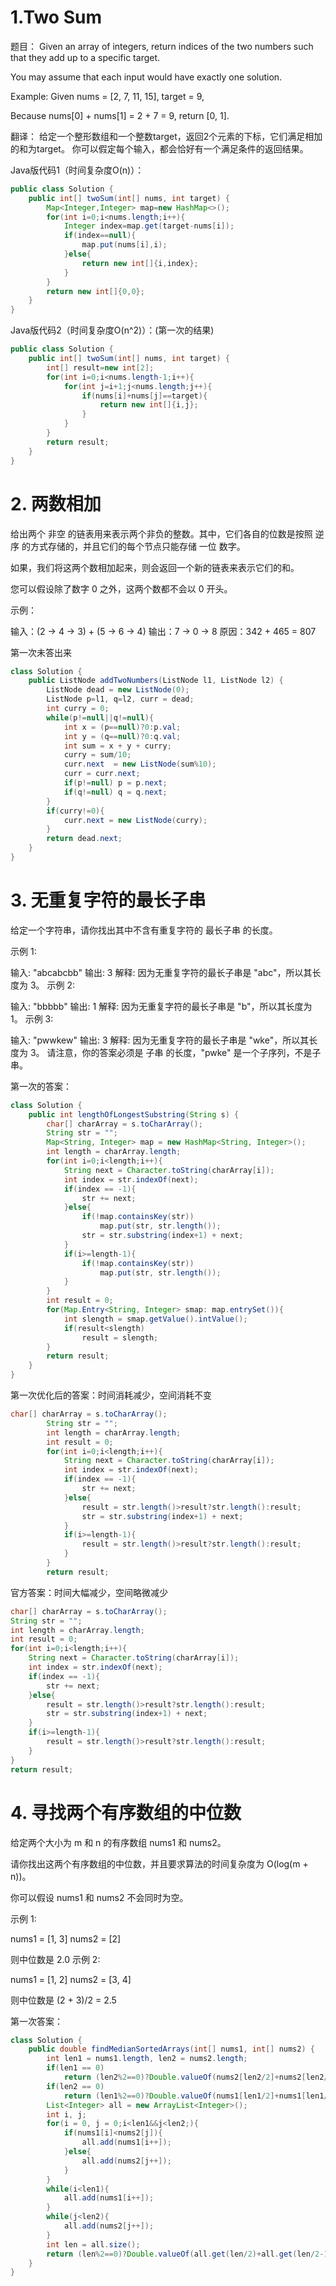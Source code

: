 # 1.Two Sum

题目：
Given an array of integers, return indices of the two numbers such that they add up to a specific target.

You may assume that each input would have exactly one solution.

Example:
Given nums = [2, 7, 11, 15], target = 9,

Because nums[0] + nums[1] = 2 + 7 = 9,
return [0, 1].

翻译：
给定一个整形数组和一个整数target，返回2个元素的下标，它们满足相加的和为target。
你可以假定每个输入，都会恰好有一个满足条件的返回结果。

Java版代码1（时间复杂度O(n)）：

```java
public class Solution {
    public int[] twoSum(int[] nums, int target) {
        Map<Integer,Integer> map=new HashMap<>();
        for(int i=0;i<nums.length;i++){
            Integer index=map.get(target-nums[i]);
            if(index==null){
                map.put(nums[i],i);
            }else{
                return new int[]{i,index};
            }
        }
        return new int[]{0,0};
    }
}
```



Java版代码2（时间复杂度O(n^2)）：(第一次的结果)

```java
public class Solution {
    public int[] twoSum(int[] nums, int target) {
        int[] result=new int[2];
        for(int i=0;i<nums.length-1;i++){
            for(int j=i+1;j<nums.length;j++){
                if(nums[i]+nums[j]==target){
                    return new int[]{i,j};
                }
            }
        }
        return result;
    }
}
```



# 2. 两数相加

给出两个 非空 的链表用来表示两个非负的整数。其中，它们各自的位数是按照 逆序 的方式存储的，并且它们的每个节点只能存储 一位 数字。

如果，我们将这两个数相加起来，则会返回一个新的链表来表示它们的和。

您可以假设除了数字 0 之外，这两个数都不会以 0 开头。

示例：

输入：(2 -> 4 -> 3) + (5 -> 6 -> 4)
输出：7 -> 0 -> 8
原因：342 + 465 = 807

第一次未答出来

```java
class Solution {
    public ListNode addTwoNumbers(ListNode l1, ListNode l2) {
        ListNode dead = new ListNode(0);
        ListNode p=l1, q=l2, curr = dead;
        int curry = 0;
        while(p!=null||q!=null){
            int x = (p==null)?0:p.val;
            int y = (q==null)?0:q.val;
            int sum = x + y + curry;
            curry = sum/10;
            curr.next  = new ListNode(sum%10);
            curr = curr.next;
            if(p!=null) p = p.next;
            if(q!=null) q = q.next;
        }
        if(curry!=0){
            curr.next = new ListNode(curry);
        }
        return dead.next;
    }
}
```



# 3. 无重复字符的最长子串

给定一个字符串，请你找出其中不含有重复字符的 最长子串 的长度。 

示例 1:

输入: "abcabcbb"
输出: 3 
解释: 因为无重复字符的最长子串是 "abc"，所以其长度为 3。
示例 2:

输入: "bbbbb"
输出: 1
解释: 因为无重复字符的最长子串是 "b"，所以其长度为 1。
示例 3:

输入: "pwwkew"
输出: 3
解释: 因为无重复字符的最长子串是 "wke"，所以其长度为 3。
     请注意，你的答案必须是 子串 的长度，"pwke" 是一个子序列，不是子串。

第一次的答案：

```java
class Solution {
    public int lengthOfLongestSubstring(String s) {
        char[] charArray = s.toCharArray();
        String str = "";
        Map<String, Integer> map = new HashMap<String, Integer>();
        int length = charArray.length;
        for(int i=0;i<length;i++){
            String next = Character.toString(charArray[i]);
            int index = str.indexOf(next);
            if(index == -1){
                str += next;
            }else{
                if(!map.containsKey(str))
                    map.put(str, str.length());
                str = str.substring(index+1) + next;
            }
            if(i>=length-1){
                if(!map.containsKey(str))
                    map.put(str, str.length());
            }
        }
        int result = 0;
        for(Map.Entry<String, Integer> smap: map.entrySet()){
            int slength = smap.getValue().intValue();
            if(result<slength)
                result = slength;
        }
        return result;
    }
}
```



第一次优化后的答案：时间消耗减少，空间消耗不变

```java
char[] charArray = s.toCharArray();
        String str = "";
        int length = charArray.length;
        int result = 0;
        for(int i=0;i<length;i++){
            String next = Character.toString(charArray[i]);
            int index = str.indexOf(next);
            if(index == -1){
                str += next;
            }else{
            	result = str.length()>result?str.length():result;
                str = str.substring(index+1) + next;
            }
            if(i>=length-1){
            	result = str.length()>result?str.length():result;
            }
        }
        return result;
```



官方答案：时间大幅减少，空间略微减少

```java
char[] charArray = s.toCharArray();
String str = "";
int length = charArray.length;
int result = 0;
for(int i=0;i<length;i++){
    String next = Character.toString(charArray[i]);
    int index = str.indexOf(next);
    if(index == -1){
        str += next;
    }else{
        result = str.length()>result?str.length():result;
        str = str.substring(index+1) + next;
    }
    if(i>=length-1){
        result = str.length()>result?str.length():result;
    }
}
return result;
```



# 4. 寻找两个有序数组的中位数

给定两个大小为 m 和 n 的有序数组 nums1 和 nums2。

请你找出这两个有序数组的中位数，并且要求算法的时间复杂度为 O(log(m + n))。

你可以假设 nums1 和 nums2 不会同时为空。

示例 1:

nums1 = [1, 3]
nums2 = [2]

则中位数是 2.0
示例 2:

nums1 = [1, 2]
nums2 = [3, 4]

则中位数是 (2 + 3)/2 = 2.5

第一次答案：

```java
class Solution {
    public double findMedianSortedArrays(int[] nums1, int[] nums2) {
        int len1 = nums1.length, len2 = nums2.length;
        if(len1 == 0)
            return (len2%2==0)?Double.valueOf(nums2[len2/2]+nums2[len2/2-1])/2:nums2[(len2-1)/2];
        if(len2 == 0)
            return (len1%2==0)?Double.valueOf(nums1[len1/2]+nums1[len1/2-1])/2:nums1[(len1-1)/2];
        List<Integer> all = new ArrayList<Integer>();
        int i, j;
        for(i = 0, j = 0;i<len1&&j<len2;){
            if(nums1[i]<nums2[j]){
                all.add(nums1[i++]);
            }else{
                all.add(nums2[j++]);
            }
        }
        while(i<len1){
            all.add(nums1[i++]);
        }
        while(j<len2){
            all.add(nums2[j++]);
        }
        int len = all.size();
        return (len%2==0)?Double.valueOf(all.get(len/2)+all.get(len/2-1))/2:all.get((len-1)/2);
    }
}
```